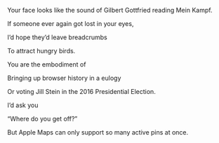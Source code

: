 Your face looks like the sound of Gilbert Gottfried reading Mein Kampf. 

If someone ever again got lost in your eyes,

I’d hope they’d leave breadcrumbs 

To attract hungry birds. 

  

You are the embodiment of

Bringing up browser history in a eulogy

Or voting Jill Stein in the 2016 Presidential Election. 

  

I’d ask you 

“Where do you get off?”

But Apple Maps can only support so many active pins at once.